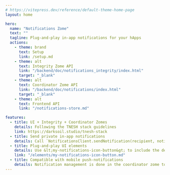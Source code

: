 ```yaml
---
# https://vitepress.dev/reference/default-theme-home-page
layout: home

hero:
  name: "Notifications Zome"
  text: ""
  tagline: Plug-and-play in-app notifications for your hApps
  actions:
    - theme: brand
      text: Setup
      link: /setup.md
    - theme: alt
      text: Integrity Zome API
      link: "/backend/doc/notifications_integrity/index.html"
      target: "_blank"
    - theme: alt
      text: Coordinator Zome API
      link: "/backend/doc/notifications/index.html"
      target: "_blank"
    - theme: alt
      text: Frontend API
      link: "/notifications-store.md"

features:
  - title: UI + Integrity + Coordinator Zomes
    details: Following the TNESH stack guidelines
    link: https://darksoil.studio/tnesh-stack
  - title: Send private in-app notifications
    details: Call `NotificationsClient.sendNotification(recipient, notification)` to send immediate in-app notifications.
  - title: Plug-and-play UI elements
    details: Use &lt;my-notifications-icon-button&gt; to include the desktop in-app notifications experience, read and dismiss notifications.
    link: "/elements/my-notifications-icon-button.md"
  - title: Compatible with mobile push-notifications
    details: Notification management is done in the coordinator zome to enable compatibility with push-notifications.
---
```

